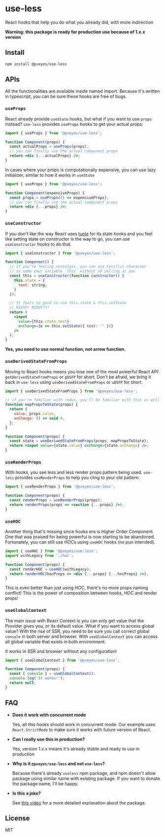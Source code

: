 # use-less

React hooks that help you do what you already did, with more indirection

**Warning: this package is ready for production use because of 1.x.x version**

## Install

```sh
npm install @pveyes/use-less
```

## APIs

All the functionalities are available inside named import. Because it's written in typescript, you can be sure these hooks are free of bugs.

### `useProps`

React already provide `useState` hooks, but what if you want to use `props` instead? `use-less` provides `useProps` hooks to get your actual props:

```jsx
import { useProps } from '@pveyes/use-less';

function Component(props) {
  const actualProps = useProps(props);
  // you can finally use the actual component props
  return <div {...actualProps} />;
}
```

In cases where your props is computationally expensive, you can use lazy initializer, similar to how it works in `useState`

```jsx
import { useProps } from '@pveyes/use-less';

function Component(expensiveProps) {
  const props = useProps(() => expensiveProps);
  // you can finally use the actual component props
  return <div {...props} />;
}
```

### `useConstructor`

If you don't like the way React uses [tuple](https://en.wikipedia.org/wiki/Tuple) for its state hooks and you feel like setting state on constructor is the way to go, you can use `useConstructor` hooks to do that.

```jsx
import { useConstructor } from '@pveyes/use-less';

function Component() {
  // If you're feeling nostalgic, you can use Cyrillic character
  // to name your variable `thіs` without v8 yelling at you
  const thіs = useConstructor(function constructor() {
    this.state = {
      text: string;
    }
  });

  // It feels so good to use this.state & this.setState
  // RIGHT? RIGHT???
  return (
    <input
      value={thіs.state.text}
      onChange={e => thіs.setState({ text: '' })}
    />
  );
}
```

**Yes, you need to use normal function, not arrow function.**

### `useDerivedStateFromProps`

Moving to React hooks means you lose one of the most powerful React API: `getDerivedStateFromProps` or `gDSFP` for short. Don't be afraid, we bring it back in `use-less` using `useDerivedStateFromProps` or `uDSFP` for short.

```jsx
import { useDerivedStateFromProps } from '@pveyes/use-less';

// if you're familiar with redux, you'll be familiar with this as well
function mapPropsToState(props) {
  return {
    value: props.value,
    onChange: () => void 0,
  };
}

function Component(props) {
  const state = useDerivedStateFromProps(props, mapPropsToState);
  return <input value={state.value} onChange={state.onChange} />;
}
```

### `useRenderProps`

With hooks, you see less and less render props pattern being used. `use-less` provides `useRenderProps` to help you cling to your old pattern:

```jsx
import { useRenderProps } from '@pveyes/use-less';

function Component(props) {
  const renderProps = useRenderProps(props);
  return renderProps(props => <section {...props} />);
}
```

### `useHOC`

Another thing that's missing since hooks era is Higher Order Component. One that was praised for being powerful is now starting to be abandoned. Fortunately, you can still use HOCs using `useHOC` hooks (no pun intended).

```jsx
import { useHOC } from '@pveyes/use-less';
import withLegacy from './hoc';

function Component(props) {
  const renderHOC = useHOC(withLegacy);
  return renderHOC(hocProps => <div {...props} {...hocProps} />);
}
```

This is even better than just using HOC, there's no more props naming conflict! This is the power of composition between hooks, HOC and render props!

### `useGlobalContext`

The main issue with React Context is you can only get value that the Provider gives you, or its default value. What if you want to access global value? With the rise of SSR, you need to be sure you call correct global `console` in both server and browser. With `useGlobalContext` you can access all global variable that exists in both environment.

It works in SSR and browser without any configuration!

```jsx
import { useGlobalContext } from '@pveyes/use-less';

function Component(props) {
  const { console } = useGlobalContext();
  console.log('It works!');
  return null;
}
```

## FAQ

- **Does it work with concurrent mode**

  Yes, all this hooks should work in concurrent mode. Our example uses `React.StrictMode` to make sure it works with future version of React.

- **Can I really use this in production?**

  Yes, version 1.x.x means it's already stable and ready to use in production

- **Why is it `@pveyes/use-less` and not `use-less`?**

  Because there's already `useless` npm package, and npm doesn't allow package using similar name with existing package. If you want to donate the package name, I'll be happy.

- **Is this a joke?**

  See [this video](https://www.youtube.com/watch?v=dQw4w9WgXcQ) for a more detailed explanation about the package.

## License

MIT
